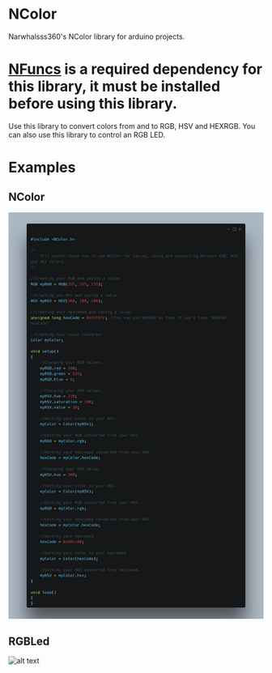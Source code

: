 # NColor
Narwhalsss360's NColor library for arduino projects.
# [NFuncs](https://github.com/Narwhalsss360/NFuncs) is a required dependency for this library, it must be installed before using this library.
Use this library to convert colors from and to RGB, HSV and HEXRGB.
You can also use this library to control an RGB LED.

# Examples
## NColor
![alt text](https://github.com/Narwhalsss360/NALibs/blob/main/Example%20Carbons/NColor/NColor.png)
## RGBLed
![alt text](https://github.com/Narwhalsss360/NALibs/blob/main/Example%20Carbons/NDefs/RGBLed.png)